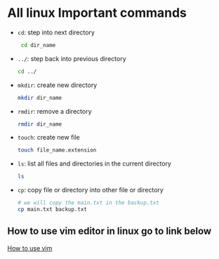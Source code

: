 # All linux Important commands
-  `cd`: step into next directory
   ```bash
    cd dir_name
   ```
- `../`: step back into previous directory
    ```bash
    cd ../ 
   ```
- `mkdir`: create new directory
    ```bash
    mkdir dir_name
   ```
- `rmdir`: remove a directory
    ```bash
    rmdir dir_name
   ```
- `touch`: create new file
    ```bash
    touch file_name.extension
   ```
- `ls`: list all files and directories in the current directory
    ```bash
    ls
   ```
- `cp`: copy file or directory into other file or directory
    ```bash
    # we will copy the main.txt in the backup.txt
    cp main.txt backup.txt
   ```

## How to use vim editor in linux go to link below
[How to use vim](https://www.freecodecamp.org/news/vim-beginners-guide/)


